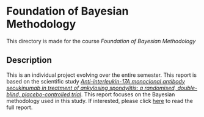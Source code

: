 # Foundation of Bayesian Methodology
This directory is made for the course *Foundation of Bayesian Methodology*
## Description
This is an individual project evolving over the entire semester. This report is based on the scientific study *[Anti-interleukin-17A monoclonal antibody secukinumab in treatment of ankylosing spondylitis: a randomised, double-blind, placebo-controlled trial](./References/R1_Baeten_etal_2013_Lancet.pdf)*. This report focuses on the Bayesian methodology used in this study. If interested, please click [here](./Report/06worksheet-Tuwenjie.pdf) to read the full report.